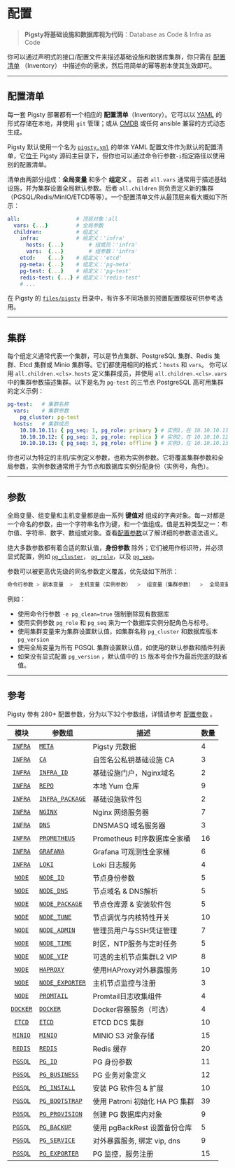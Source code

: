 # 配置

> **Pigsty将基础设施和数据库视为代码**：Database as Code & Infra as Code 

你可以通过声明式的接口/配置文件来描述基础设施和数据库集群，你只需在 [配置清单](#配置清单) （Inventory） 中描述你的需求，然后用简单的幂等剧本使其生效即可。


----------------

## 配置清单

每一套 Pigsty 部署都有一个相应的 **配置清单**（Inventory）。它可以以 [YAML](https://docs.ansible.com/ansible/2.9/user_guide/playbooks_variables.html) 的形式存储在本地，并使用 `git` 管理；或从 [CMDB](https://docs.ansible.com/ansible/2.9/user_guide/intro_dynamic_inventory.html) 或任何 ansible 兼容的方式动态生成。

Pigsty 默认使用一个名为 [`pigsty.yml`](https://github.com/Vonng/pigsty/blob/master/pigsty.yml) 的单体 YAML 配置文件作为默认的配置清单，它[位于](https://github.com/Vonng/pigsty/blob/master/ansible.cfg#L3) Pigsty 源码主目录下，但你也可以通过命令行参数`-i`指定路径以使用别的配置清单。

清单由两部分组成：**全局变量** 和多个 **组定义** 。 前者 `all.vars` 通常用于描述基础设施，并为集群设置全局默认参数。后者 `all.children` 则负责定义新的集群（PGSQL/Redis/MinIO/ETCD等等）。一个配置清单文件从最顶层来看大概如下所示：

```yaml
all:                  # 顶层对象：all
  vars: {...}         # 全局参数
  children:           # 组定义
    infra:            # 组定义：'infra'
      hosts: {...}        # 组成员：'infra'
      vars:  {...}        # 组参数：'infra'
    etcd:    {...}    # 组定义：'etcd'
    pg-meta: {...}    # 组定义：'pg-meta'
    pg-test: {...}    # 组定义：'pg-test'
    redis-test: {...} # 组定义：'redis-test'
    # ...
```

在 Pigsty 的 [`files/pigsty`](https://github.com/Vonng/pigsty/blob/master/files/pigsty/README.md) 目录中，有许多不同场景的预置配置模板可供参考选用。



----------------

## 集群

每个组定义通常代表一个集群，可以是节点集群、PostgreSQL 集群、Redis 集群、Etcd 集群或 Minio 集群等。它们都使用相同的格式：`hosts` 和 `vars`。
你可以用 `all.children.<cls>.hosts` 定义集群成员，并使用 `all.children.<cls>.vars` 中的集群参数描述集群。以下是名为 `pg-test` 的三节点 PostgreSQL 高可用集群的定义示例：

```yaml
pg-test:   # 集群名称
  vars:    # 集群参数
    pg_cluster: pg-test
  hosts:   # 集群成员
    10.10.10.11: { pg_seq: 1, pg_role: primary } # 实例1，在 10.10.10.11 上，主库
    10.10.10.12: { pg_seq: 2, pg_role: replica } # 实例2，在 10.10.10.12 上，从库
    10.10.10.13: { pg_seq: 3, pg_role: offline } # 实例3，在 10.10.10.13 上，从库
```

你也可以为特定的主机/实例定义参数，也称为实例参数。它将覆盖集群参数和全局参数，实例参数通常用于为节点和数据库实例分配身份（实例号，角色）。



----------------

## 参数

全局变量、组变量和主机变量都是由一系列 **键值对** 组成的字典对象。每一对都是一个命名的参数，由一个字符串名作为键，和一个值组成。值是五种类型之一：布尔值、字符串、数字、数组或对象。查看[配置参数](param)以了解详细的参数语法语义。

绝大多数参数都有着合适的默认值，**身份参数** 除外；它们被用作标识符，并必须显式配置，例如 [`pg_cluster`](param#pg_cluster)， [`pg_role`](param#pg_role)，以及 [`pg_seq`](param#pg_seq)。

参数可以被更高优先级的同名参数定义覆盖，优先级如下所示：

```bash
命令行参数 > 剧本变量  >  主机变量（实例参数）  >  组变量（集群参数）  >  全局变量（全局参数） >  默认值
```

例如：

- 使用命令行参数 `-e pg_clean=true` 强制删除现有数据库
- 使用实例参数 `pg_role` 和 `pg_seq` 来为一个数据库实例分配角色与标号。
- 使用集群变量来为集群设置默认值，如集群名称 `pg_cluster` 和数据库版本 `pg_version`
- 使用全局变量为所有 PGSQL 集群设置默认值，如使用的默认参数和插件列表
- 如果没有显式配置 `pg_version` ，默认值中的 `15` 版本号会作为最后兜底的缺省值。



----------------

## 参考

Pigsty 带有 280+ 配置参数，分为以下32个参数组，详情请参考 [配置参数](param) 。

|            模块            | 参数组                                    | 描述                      | 数量 |
|:------------------------:|----------------------------------------|-------------------------|----|
|  [`INFRA`](param#infra)  | [`META`](param#meta)                   | Pigsty 元数据              | 4  |
|  [`INFRA`](param#infra)  | [`CA`](param#ca)                       | 自签名公私钥基础设施 CA           | 3  |
|  [`INFRA`](param#infra)  | [`INFRA_ID`](param#infra_id)           | 基础设施门户，Nginx域名          | 2  |
|  [`INFRA`](param#infra)  | [`REPO`](param#repo)                   | 本地 Yum 仓库               | 9  |
|  [`INFRA`](param#infra)  | [`INFRA_PACKAGE`](param#infra_package) | 基础设施软件包                 | 2  |
|  [`INFRA`](param#infra)  | [`NGINX`](param#nginx)                 | Nginx 网络服务器             | 7  |
|  [`INFRA`](param#infra)  | [`DNS`](param#dns)                     | DNSMASQ 域名服务器           | 3  |
|  [`INFRA`](param#infra)  | [`PROMETHEUS`](param#prometheus)       | Prometheus 时序数据库全家桶     | 16 |
|  [`INFRA`](param#infra)  | [`GRAFANA`](param#grafana)             | Grafana 可观测性全家桶         | 6  |
|  [`INFRA`](param#infra)  | [`LOKI`](param#loki)                   | Loki 日志服务               | 4  |
|   [`NODE`](param#node)   | [`NODE_ID`](param#node_id)             | 节点身份参数                  | 5  |
|   [`NODE`](param#node)   | [`NODE_DNS`](param#node_dns)           | 节点域名 & DNS解析            | 5  |
|   [`NODE`](param#node)   | [`NODE_PACKAGE`](param#node_package)   | 节点仓库源 & 安装软件包           | 5  |
|   [`NODE`](param#node)   | [`NODE_TUNE`](param#node_tune)         | 节点调优与内核特性开关             | 10 |
|   [`NODE`](param#node)   | [`NODE_ADMIN`](param#node_admin)       | 管理员用户与SSH凭证管理           | 7  |
|   [`NODE`](param#node)   | [`NODE_TIME`](param#node_time)         | 时区，NTP服务与定时任务           | 5  |
|   [`NODE`](param#node)   | [`NODE_VIP`](param#node_vip)           | 可选的主机节点集群L2 VIP         | 8  |
|   [`NODE`](param#node)   | [`HAPROXY`](param#haproxy)             | 使用HAProxy对外暴露服务         | 10 |
|   [`NODE`](param#node)   | [`NODE_EXPORTER`](param#node_exporter) | 主机节点监控与注册               | 3  |
|   [`NODE`](param#node)   | [`PROMTAIL`](param#promtail)           | Promtail日志收集组件          | 4  |
| [`DOCKER`](param#docker) | [`DOCKER`](param#docker)               | Docker容器服务（可选）          | 4  |
|   [`ETCD`](param#etcd)   | [`ETCD`](param#etcd)                   | ETCD DCS 集群             | 10 |
|  [`MINIO`](param#minio)  | [`MINIO`](param#minio)                 | MINIO S3 对象存储           | 15 |
|  [`REDIS`](param#redis)  | [`REDIS`](param#redis)                 | Redis 缓存                | 20 |
|  [`PGSQL`](param#pgsql)  | [`PG_ID`](param#pg_id)                 | PG 身份参数                 | 11 |
|  [`PGSQL`](param#pgsql)  | [`PG_BUSINESS`](param#pg_business)     | PG 业务对象定义               | 12 |
|  [`PGSQL`](param#pgsql)  | [`PG_INSTALL`](param#pg_install)       | 安装 PG 软件包 & 扩展          | 10 |
|  [`PGSQL`](param#pgsql)  | [`PG_BOOTSTRAP`](param#pg_bootstrap)   | 使用 Patroni 初始化 HA PG 集群 | 39 |
|  [`PGSQL`](param#pgsql)  | [`PG_PROVISION`](param#pg_provision)   | 创建 PG 数据库内对象            | 9  |
|  [`PGSQL`](param#pgsql)  | [`PG_BACKUP`](param#pg_backup)         | 使用 pgBackRest 设置备份仓库    | 5  |
|  [`PGSQL`](param#pgsql)  | [`PG_SERVICE`](param#pg_service)       | 对外暴露服务, 绑定 vip, dns     | 9  |
|  [`PGSQL`](param#pgsql)  | [`PG_EXPORTER`](param#pg_exporter)     | PG 监控，服务注册              | 15 |

